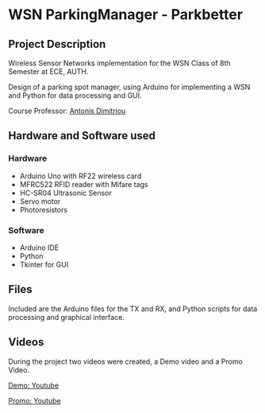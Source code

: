 # WSN ParkingManager - Parkbetter

## Project Description
Wireless Sensor Networks implementation for the WSN Class of 8th Semester at ECE, AUTH. 

Design of a parking spot manager, using Arduino for implementing a WSN and Python for data processing and GUI.

Course Professor: [Antonis Dimitriou](https://users.auth.gr/antodimi/)

## Hardware and Software used
### Hardware
- Arduino Uno with RF22 wireless card
- MFRC522 RFID reader with Mifare tags
- HC-SR04 Ultrasonic Sensor
- Servo motor
- Photoresistors

 ### Software
 - Arduino IDE
 - Python
 - Tkinter for GUI
 
## Files
Included are the Arduino files for the TX and RX, and Python scripts for data processing and graphical interface.

## Videos
During the project two videos were created, a Demo video and a Promo Video.

[Demo: Youtube](https://youtu.be/AhlaWWqUwws)

[Promo: Youtube](https://youtu.be/bNPLmxlcYNs)
